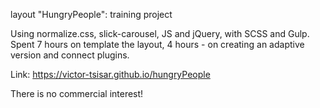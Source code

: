layout "HungryPeople": training project

Using normalize.css, slick-carousel, JS and jQuery, with SCSS and Gulp.
Spent 7 hours on template the layout, 4 hours - on creating an adaptive version and connect plugins.

Link: https://victor-tsisar.github.io/hungryPeople

There is no commercial interest!